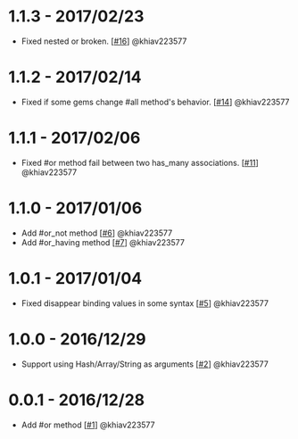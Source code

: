 # 1.1.3 - 2017/02/23

* Fixed nested or broken. [[#16](https://github.com/khiav223577/rails_or/pull/16)] @khiav223577

# 1.1.2 - 2017/02/14

* Fixed if some gems change #all method's behavior. [[#14](https://github.com/khiav223577/rails_or/pull/14)] @khiav223577

# 1.1.1 - 2017/02/06

* Fixed #or method fail between two has_many associations. [[#11](https://github.com/khiav223577/rails_or/pull/11)] @khiav223577

# 1.1.0 - 2017/01/06

* Add #or_not method [[#6](https://github.com/khiav223577/rails_or/pull/6)] @khiav223577
* Add #or_having method [[#7](https://github.com/khiav223577/rails_or/pull/7)] @khiav223577

# 1.0.1 - 2017/01/04

* Fixed disappear binding values in some syntax [[#5](https://github.com/khiav223577/rails_or/pull/5)] @khiav223577

# 1.0.0 - 2016/12/29

* Support using Hash/Array/String as arguments [[#2](https://github.com/khiav223577/rails_or/pull/2)] @khiav223577

# 0.0.1 - 2016/12/28

* Add #or method [[#1](https://github.com/khiav223577/rails_or/pull/1)] @khiav223577

